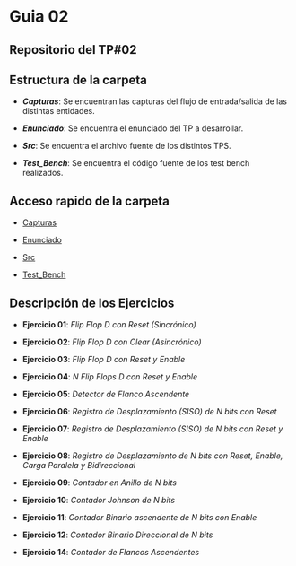 # Guia 02

## Repositorio del TP#02

## Estructura de la carpeta

* ***Capturas***: Se encuentran las capturas del flujo de entrada/salida de las distintas entidades.

* ***Enunciado***: Se encuentra el enunciado del TP a desarrollar.

* ***Src***: Se encuentra el archivo fuente de los distintos TPS.

* ***Test_Bench***: Se encuentra el código fuente de los test bench realizados.

## Acceso rapido de la carpeta

* [Capturas](/guia02/capturas/)

* [Enunciado](/guia02/enunciado/guiaDeClase02.pdf)

* [Src](/guia02/src/)

* [Test_Bench](/guia02/test_bench/)

## Descripción de los Ejercicios

* **Ejercicio 01**: *Flip Flop D con Reset (Sincrónico)*

* **Ejercicio 02**: *Flip Flop D con Clear (Asincrónico)*

* **Ejercicio 03**: *Flip Flop D con Reset y Enable*

* **Ejercicio 04**: *N Flip Flops D con Reset y Enable*

* **Ejercicio 05**: *Detector de Flanco Ascendente*

* **Ejercicio 06**: *Registro de Desplazamiento (SISO) de N bits con Reset*

* **Ejercicio 07**: *Registro de Desplazamiento (SISO) de N bits con Reset y Enable*

* **Ejercicio 08**: *Registro de Desplazamiento de N bits con Reset, Enable, Carga Paralela y Bidireccional*

* **Ejercicio 09**: *Contador en Anillo de N bits*

* **Ejercicio 10**: *Contador Johnson de N bits*

* **Ejercicio 11**: *Contador Binario ascendente de N bits con Enable*

* **Ejercicio 12**: *Contador Binario Direccional de N bits*

* **Ejercicio 14**: *Contador de Flancos Ascendentes*

